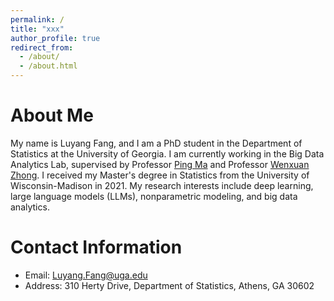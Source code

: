 ```yaml
---
permalink: /
title: "xxx"
author_profile: true
redirect_from: 
  - /about/
  - /about.html
---
```


About Me
======
My name is Luyang Fang, and I am a PhD student in the Department of Statistics at the University of Georgia. I am currently working in the Big Data Analytics Lab, supervised by Professor [Ping Ma](https://bdalpingio.github.io/) and Professor [Wenxuan Zhong](https://zhonglabuga.github.io/). I received my Master's degree in Statistics from the University of Wisconsin-Madison in 2021. My research interests include deep learning, large language models (LLMs), nonparametric modeling, and big data analytics.

Contact Information
======
- Email: Luyang.Fang@uga.edu
- Address: 310 Herty Drive, Department of Statistics, Athens, GA 30602



